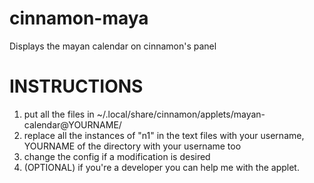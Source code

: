 # cinnamon-maya
Displays the mayan calendar on cinnamon's panel

# INSTRUCTIONS
1. put all the files in ~/.local/share/cinnamon/applets/mayan-calendar@YOURNAME/
2. replace all the instances of "n1" in the text files with your username, YOURNAME of the directory with your username too
3. change the config if a modification is desired
4. (OPTIONAL) if you're a developer you can help me with the applet.
